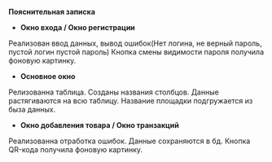 **Пояснительная записка**

- **Окно входа / Окно регистрации**
    
Реализован ввод данных, вывод ошибок(Нет логина, не верный пароль, пустой логин пустой пароль)
Кнопка смены видимости пароля получила фоновую картинку.

- **Основное окно**

Релизованна таблица. Созданы названия столбцов. Данные растягиваются на всю таблицу. Название площадки подгружается из быза данных.

- **Окно добавления товара / Окно транзакций**

Реализованна отработка ошибок. Данные сохраняются в бд. Кнопка QR-кода получила фоновую картинку.